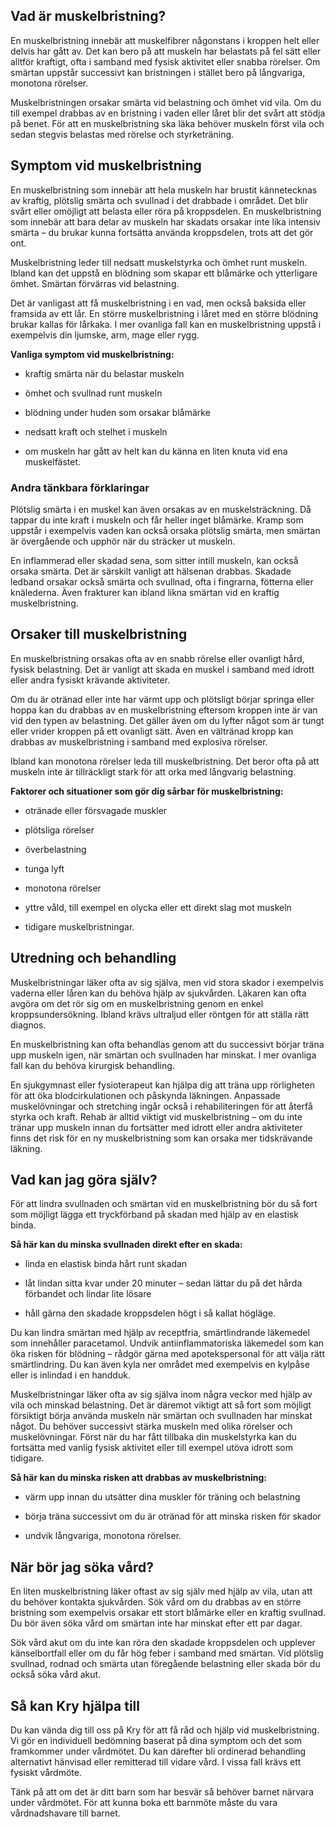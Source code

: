 Vad är muskelbristning?
-----------------------

En muskelbristning innebär att muskelfibrer någonstans i kroppen helt eller delvis har gått av. Det kan bero på att muskeln har belastats på fel sätt eller alltför kraftigt, ofta i samband med fysisk aktivitet eller snabba rörelser. Om smärtan uppstår successivt kan bristningen i stället bero på långvariga, monotona rörelser.

Muskelbristningen orsakar smärta vid belastning och ömhet vid vila. Om du till exempel drabbas av en bristning i vaden eller låret blir det svårt att stödja på benet. För att en muskelbristning ska läka behöver muskeln först vila och sedan stegvis belastas med rörelse och styrketräning.

Symptom vid muskelbristning
---------------------------

En muskelbristning som innebär att hela muskeln har brustit kännetecknas av kraftig, plötslig smärta och svullnad i det drabbade i området. Det blir svårt eller omöjligt att belasta eller röra på kroppsdelen. En muskelbristning som innebär att bara delar av muskeln har skadats orsakar inte lika intensiv smärta – du brukar kunna fortsätta använda kroppsdelen, trots att det gör ont.

Muskelbristning leder till nedsatt muskelstyrka och ömhet runt muskeln. Ibland kan det uppstå en blödning som skapar ett blåmärke och ytterligare ömhet. Smärtan förvärras vid belastning.

Det är vanligast att få muskelbristning i en vad, men också baksida eller framsida av ett lår. En större muskelbristning i låret med en större blödning brukar kallas för lårkaka. I mer ovanliga fall kan en muskelbristning uppstå i exempelvis din ljumske, arm, mage eller rygg.

**Vanliga symptom vid muskelbristning:**

*   kraftig smärta när du belastar muskeln
    
*   ömhet och svullnad runt muskeln
    
*   blödning under huden som orsakar blåmärke
    
*   nedsatt kraft och stelhet i muskeln
    
*   om muskeln har gått av helt kan du känna en liten knuta vid ena muskelfästet.
    

### Andra tänkbara förklaringar

Plötslig smärta i en muskel kan även orsakas av en muskelsträckning. Då tappar du inte kraft i muskeln och får heller inget blåmärke. Kramp som uppstår i exempelvis vaden kan också orsaka plötslig smärta, men smärtan är övergående och upphör när du sträcker ut muskeln.

En inflammerad eller skadad sena, som sitter intill muskeln, kan också orsaka smärta. Det är särskilt vanligt att hälsenan drabbas. Skadade ledband orsakar också smärta och svullnad, ofta i fingrarna, fötterna eller knälederna. Även frakturer kan ibland likna smärtan vid en kraftig muskelbristning.

Orsaker till muskelbristning
----------------------------

En muskelbristning orsakas ofta av en snabb rörelse eller ovanligt hård, fysisk belastning. Det är vanligt att skada en muskel i samband med idrott eller andra fysiskt krävande aktiviteter.

Om du är otränad eller inte har värmt upp och plötsligt börjar springa eller hoppa kan du drabbas av en muskelbristning eftersom kroppen inte är van vid den typen av belastning. Det gäller även om du lyfter något som är tungt eller vrider kroppen på ett ovanligt sätt. Även en vältränad kropp kan drabbas av muskelbristning i samband med explosiva rörelser.

Ibland kan monotona rörelser leda till muskelbristning. Det beror ofta på att muskeln inte är tillräckligt stark för att orka med långvarig belastning.

**Faktorer och situationer som gör dig sårbar för muskelbristning:**

*   otränade eller försvagade muskler
    
*   plötsliga rörelser
    
*   överbelastning
    
*   tunga lyft
    
*   monotona rörelser
    
*   yttre våld, till exempel en olycka eller ett direkt slag mot muskeln
    
*   tidigare muskelbristningar.
    

Utredning och behandling
------------------------

Muskelbristningar läker ofta av sig själva, men vid stora skador i exempelvis vaderna eller låren kan du behöva hjälp av sjukvården. Läkaren kan ofta avgöra om det rör sig om en muskelbristning genom en enkel kroppsundersökning. Ibland krävs ultraljud eller röntgen för att ställa rätt diagnos.

En muskelbristning kan ofta behandlas genom att du successivt börjar träna upp muskeln igen, när smärtan och svullnaden har minskat. I mer ovanliga fall kan du behöva kirurgisk behandling.

En sjukgymnast eller fysioterapeut kan hjälpa dig att träna upp rörligheten för att öka blodcirkulationen och påskynda läkningen. Anpassade muskelövningar och stretching ingår också i rehabiliteringen för att återfå styrka och kraft. Rehab är alltid viktigt vid muskelbristning – om du inte tränar upp muskeln innan du fortsätter med idrott eller andra aktiviteter finns det risk för en ny muskelbristning som kan orsaka mer tidskrävande läkning.

Vad kan jag göra själv?
-----------------------

För att lindra svullnaden och smärtan vid en muskelbristning bör du så fort som möjligt lägga ett tryckförband på skadan med hjälp av en elastisk binda.

**Så här kan du minska svullnaden direkt efter en skada:**

*   linda en elastisk binda hårt runt skadan
    
*   låt lindan sitta kvar under 20 minuter – sedan lättar du på det hårda förbandet och lindar lite lösare
    
*   håll gärna den skadade kroppsdelen högt i så kallat högläge.
    

Du kan lindra smärtan med hjälp av receptfria, smärtlindrande läkemedel som innehåller paracetamol. Undvik antiinflammatoriska läkemedel som kan öka risken för blödning – rådgör gärna med apotekspersonal för att välja rätt smärtlindring. Du kan även kyla ner området med exempelvis en kylpåse eller is inlindad i en handduk.

Muskelbristningar läker ofta av sig själva inom några veckor med hjälp av vila och minskad belastning. Det är däremot viktigt att så fort som möjligt försiktigt börja använda muskeln när smärtan och svullnaden har minskat något. Du behöver successivt stärka muskeln med olika rörelser och muskelövningar. Först när du har fått tillbaka din muskelstyrka kan du fortsätta med vanlig fysisk aktivitet eller till exempel utöva idrott som tidigare.

**Så här kan du minska risken att drabbas av muskelbristning:**

*   värm upp innan du utsätter dina muskler för träning och belastning
    
*   börja träna successivt om du är otränad för att minska risken för skador
    
*   undvik långvariga, monotona rörelser.
    

När bör jag söka vård?
----------------------

En liten muskelbristning läker oftast av sig själv med hjälp av vila, utan att du behöver kontakta sjukvården. Sök vård om du drabbas av en större bristning som exempelvis orsakar ett stort blåmärke eller en kraftig svullnad. Du bör även söka vård om smärtan inte har minskat efter ett par dagar.

Sök vård akut om du inte kan röra den skadade kroppsdelen och upplever känselbortfall eller om du får hög feber i samband med smärtan. Vid plötslig svullnad, rodnad och smärta utan föregående belastning eller skada bör du också söka vård akut.

Så kan Kry hjälpa till
----------------------

Du kan vända dig till oss på Kry för att få råd och hjälp vid muskelbristning. Vi gör en individuell bedömning baserat på dina symptom och det som framkommer under vårdmötet. Du kan därefter bli ordinerad behandling alternativt hänvisad eller remitterad till vidare vård. I vissa fall krävs ett fysiskt vårdmöte.

Tänk på att om det är ditt barn som har besvär så behöver barnet närvara under vårdmötet. För att kunna boka ett barnmöte måste du vara vårdnadshavare till barnet.